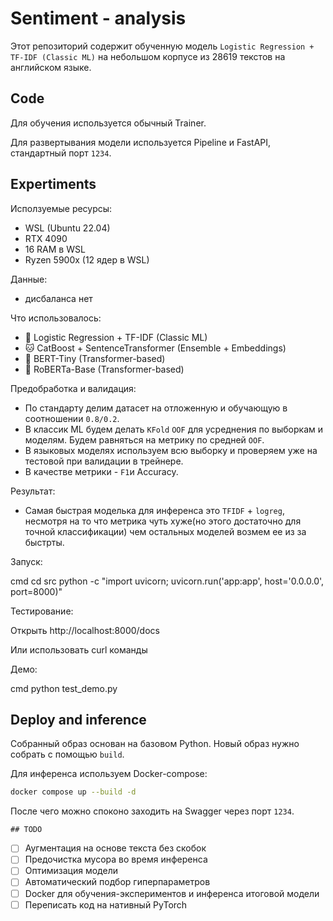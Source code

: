 # Sentiment - analysis

Этот репозиторий содержит обученную модель `Logistic Regression + TF-IDF (Classic ML)` на небольшом корпусе из 28619 текстов на английском языке.

## Code

Для обучения используется обычный Trainer.

Для развертывания модели используется Pipeline и FastAPI, стандартный порт `1234`.

## Expertiments

Исползуемые ресурсы:
- WSL (Ubuntu 22.04)
- RTX 4090
- 16 RAM в WSL
- Ryzen 5900x (12 ядер в WSL)

Данные:
- дисбаланса нет

Что использовалось:
- 🔵 Logistic Regression + TF-IDF (Classic ML)
- 🐱 CatBoost + SentenceTransformer (Ensemble + Embeddings)
- 🤖 BERT-Tiny (Transformer-based)
- 🦾 RoBERTa-Base (Transformer-based)

Предобработка и валидация:
- По стандарту делим датасет на отложенную и обучающую в соотношении `0.8/0.2`.
- В классик ML будем делать `KFold` `OOF` для усреднения по выборкам и моделям. Будем равняться на метрику по средней `OOF`.
- В языковых моделях используем всю выборку и проверяем уже на тестовой при валидации в трейнере.
- В качестве метрики - `F1`и Accuracy.

Результат:
- Самая быстрая моделька для инференса это `TFIDF` + `logreg`, несмотря на то что метрика чуть хуже(но этого достаточно для точной классификации) чем остальных моделей возмем ее из за быстрты.

Запуск:

cmd
cd src
python -c "import uvicorn; uvicorn.run('app:app', host='0.0.0.0', port=8000)"

Тестирование:

Открыть http://localhost:8000/docs

Или использовать curl команды

Демо:

cmd
python test_demo.py

## Deploy and inference

Собранный образ основан на базовом Python. Новый образ нужно собрать с помощью `build`.

Для инференса используем Docker-compose:

```bash
docker compose up --build -d
```

После чего можно споконо заходить на Swagger через порт `1234`.

    ## TODO

- [ ] Аугментация на основе текста без скобок
- [ ] Предочистка мусора во время инференса
- [ ] Оптимизация модели
- [ ] Автоматический подбор гиперпараметров
- [ ] Docker для обучения-экспериментов и инференса итоговой модели
- [ ] Переписать код на нативный PyTorch